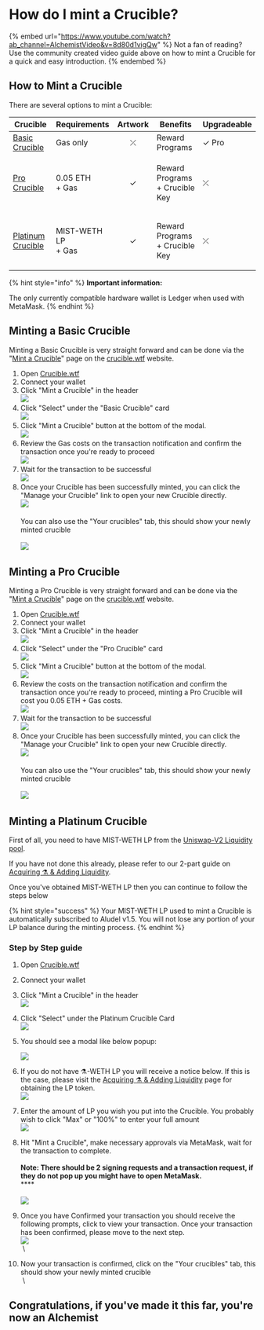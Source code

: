 # How do I mint a Crucible?

{% embed url="https://www.youtube.com/watch?ab_channel=AlchemistVideo&v=8d80d1vigQw" %}
Not a fan of reading? Use the community created video guide above on how to mint a Crucible for a quick and easy introduction.
{% endembed %}

## How to Mint a Crucible

There are several options to mint a Crucible:

| Crucible                                                                     | Requirements                 | Artwork | Benefits                                 | Upgradeable |
| ---------------------------------------------------------------------------- | ---------------------------- | :-----: | ---------------------------------------- | ----------- |
| [Basic Crucible](how-do-i-mint-a-crucible.md#minting-a-basic-crucible)       | Gas only                     |    ⤫    | Reward Programs                          | ✓ Pro       |
| [Pro Crucible](how-do-i-mint-a-crucible.md#minting-a-pro-crucible)           | <p>0.05 ETH<br>+ Gas</p>     |    ✓    | <p>Reward Programs<br>+ Crucible Key</p> | ⤫           |
| [Platinum Crucible](how-do-i-mint-a-crucible.md#minting-a-platinum-crucible) | <p>MIST-WETH LP<br>+ Gas</p> |    ✓    | <p>Reward Programs<br>+ Crucible Key</p> | ⤫           |

{% hint style="info" %}
**Important information:**&#x20;

The only currently compatible hardware wallet is Ledger when used with MetaMask.
{% endhint %}

## Minting a Basic Crucible

Minting a Basic Crucible is very straight forward and can be done via the "[Mint a Crucible](https://crucible.alchemist.wtf/mint)" page on the [crucible.wtf](https://crucible.alchemist.wtf/mint) website.

1. Open [Crucible.wtf](https://crucible.wtf)
2. Connect your wallet
3. Click "Mint a Crucible" in the header\
   ![](<../.gitbook/assets/Screenshot 2022-03-15 at 22.04.10.png>)
4. Click "Select" under the "Basic Crucible" card\
   ![](<../.gitbook/assets/Screenshot 2022-03-15 at 22.04.53.png>)
5. Click "Mint a Crucible" button at the bottom of the modal.\
   ![](<../.gitbook/assets/Screenshot 2022-03-15 at 22.24.18.png>)
6. Review the Gas costs on the transaction notification and confirm the transaction once you're ready to proceed\
   ![](<../.gitbook/assets/Screenshot 2022-03-15 at 22.31.47.png>)
7. Wait for the transaction to be successful\
   ![](<../.gitbook/assets/Screenshot 2022-03-15 at 22.33.30.png>)
8. Once your Crucible has been successfully minted, you can click the "Manage your Crucible" link to open your new Crucible directly. \
   ![](<../.gitbook/assets/Screenshot 2022-03-15 at 22.33.47.png>)\
   \
   You can also use the "Your crucibles" tab, this should show your newly minted crucible \
   &#x20;<img src="../.gitbook/assets/screenshot-2021-08-03-at-19.25.05.png" alt="" data-size="original"> \
   &#x20;![](<../.gitbook/assets/Screenshot 2022-03-15 at 22.37.30.png>)

## Minting a Pro Crucible

Minting a Pro Crucible is very straight forward and can be done via the "[Mint a Crucible](https://crucible.alchemist.wtf/mint)" page on the [crucible.wtf](https://crucible.alchemist.wtf/mint) website.

1. Open [Crucible.wtf](https://crucible.wtf)
2. Connect your wallet
3. Click "Mint a Crucible" in the header\
   ![](<../.gitbook/assets/Screenshot 2022-03-15 at 22.04.10.png>)
4. Click "Select" under the "Pro Crucible" card\
   ![](<../.gitbook/assets/Screenshot 2022-03-15 at 22.31.07.png>)
5. Click "Mint a Crucible" button at the bottom of the modal.\
   &#x20;![](<../.gitbook/assets/Screenshot 2022-03-15 at 22.31.13.png>)
6. Review the costs on the transaction notification and confirm the transaction once you're ready to proceed, minting a Pro Crucible will cost you 0.05 ETH + Gas costs.\
   ![](<../.gitbook/assets/Screenshot 2022-03-15 at 22.40.08.png>)
7. Wait for the transaction to be successful\
   ![](<../.gitbook/assets/Screenshot 2022-03-15 at 22.41.07.png>)
8. Once your Crucible has been successfully minted, you can click the "Manage your Crucible" link to open your new Crucible directly. \
   ![](<../.gitbook/assets/Screenshot 2022-03-15 at 22.33.47.png>)\
   \
   You can also use the "Your crucibles" tab, this should show your newly minted crucible \
   &#x20;<img src="../.gitbook/assets/screenshot-2021-08-03-at-19.25.05.png" alt="" data-size="original"> \
   &#x20; ![](<../.gitbook/assets/Screenshot 2022-03-15 at 22.42.07.png>)

## Minting a Platinum Crucible

First of all, you need to have MIST-WETH LP from the [Uniswap-V2 Liquidity pool](https://lp.mist.alchemist.wtf).

If you have not done this already, please refer to our 2-part guide on [Acquiring ⚗️ & Adding Liquidity](../acquiring-and-adding-liquidity.md).

Once you've obtained MIST-WETH LP then you can continue to follow the steps below

{% hint style="success" %}
Your MIST-WETH LP used to mint a Crucible is automatically subscribed to Aludel v1.5. You will not lose any portion of your LP balance during the minting process.
{% endhint %}

### Step by Step guide

1. Open [Crucible.wtf](https://crucible.wtf)
2. Connect your wallet
3. Click "Mint a Crucible" in the header\
   ![](<../.gitbook/assets/Screenshot 2022-03-15 at 22.04.10.png>)
4. Click "Select" under the Platinum Crucible Card\
   ![](<../.gitbook/assets/Screenshot 2022-03-15 at 22.44.32.png>)
5.  You should see a modal like below popup:

    ![](<../.gitbook/assets/Screenshot 2022-03-15 at 22.45.52.png>)&#x20;
6. If you do not have ⚗️-WETH LP you will receive a notice below. If this is the case, please visit the [Acquiring ⚗️ & Adding Liquidity](../acquiring-and-adding-liquidity.md) page for obtaining the LP token.\
   ![](<../.gitbook/assets/Screenshot 2022-03-15 at 22.46.43.png>)
7. Enter the amount of LP you wish you put into the Crucible. You probably wish to click "Max" or "100%" to enter your full amount\
   ![](<../.gitbook/assets/Screenshot 2022-03-15 at 22.47.35.png>)
8. Hit "Mint a Crucible", make necessary approvals via MetaMask, wait for the transaction to complete.\
   \
   **Note: There should be 2 signing requests and a transaction request, if they do not pop up you might have to open MetaMask.** \
   ****<img src="../.gitbook/assets/screenshot-2021-08-03-at-19.19.35.png" alt="" data-size="original"> \
   <img src="../.gitbook/assets/screenshot-2021-08-03-at-19.19.46.png" alt="" data-size="original"> <img src="../.gitbook/assets/screenshot-2021-08-03-at-19.19.53 (1).png" alt="" data-size="original"> \
   &#x20; ![](<../.gitbook/assets/Screenshot 2022-03-15 at 22.31.47.png>)
9. Once you have Confirmed your transaction you should receive the following prompts, click to view your transaction. Once your transaction has been confirmed, please move to the next step. \
   ![](<../.gitbook/assets/Screenshot 2022-03-15 at 22.51.08.png>)\
   <img src="../.gitbook/assets/screenshot-2021-08-03-at-19.20.34.png" alt="" data-size="original"> \
   <img src="../.gitbook/assets/screenshot-2021-08-03-at-19.20.58 (1).png" alt="" data-size="original"> \

10. Now your transaction is confirmed, click on the "Your crucibles" tab, this should show your newly minted crucible \
    &#x20;<img src="../.gitbook/assets/screenshot-2021-08-03-at-19.25.05.png" alt="" data-size="original"> \
    <img src="../.gitbook/assets/screenshot-2021-08-03-at-19.25.48.png" alt="" data-size="original"> \


## **Congratulations, if you've made it this far, you're now an Alchemist**
